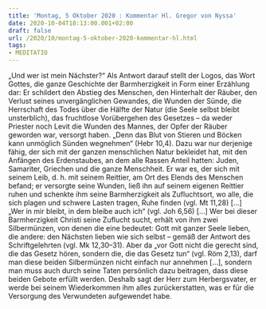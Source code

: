 ```yaml
---
title: 'Montag, 5 Oktober 2020 : Kommentar Hl. Gregor von Nyssa'
date: 2020-10-04T18:13:00.001+02:00
draft: false
url: /2020/10/montag-5-oktober-2020-kommentar-hl.html
tags: 
- MEDITATIO
---
```


„Und wer ist mein Nächster?“ Als Antwort darauf stellt der Logos, das Wort Gottes, die ganze Geschichte der Barmherzigkeit in Form einer Erzählung dar: Er schildert den Abstieg des Menschen, den Hinterhalt der Räuber, den Verlust seines unvergänglichen Gewandes, die Wunden der Sünde, die Herrschaft des Todes über die Hälfte der Natur (die Seele selbst bleibt unsterblich), das fruchtlose Vorübergehen des Gesetzes – da weder Priester noch Levit die Wunden des Mannes, der Opfer der Räuber geworden war, versorgt haben. „Denn das Blut von Stieren und Böcken kann unmöglich Sünden wegnehmen“ (Hebr 10,4). Dazu war nur derjenige fähig, der sich mit der ganzen menschlichen Natur bekleidet hat, mit den Anfängen des Erdenstaubes, an dem alle Rassen Anteil hatten: Juden, Samariter, Griechen und die ganze Menschheit. Er war es, der sich mit seinem Leib, d. h. mit seinem Reittier, am Ort des Elends des Menschen befand; er versorgte seine Wunden, ließ ihn auf seinem eigenen Reittier ruhen und schenkte ihm seine Barmherzigkeit als Zufluchtsort, wo alle, die sich plagen und schwere Lasten tragen, Ruhe finden (vgl. Mt 11,28) \[…\] „Wer in mir bleibt, in dem bleibe auch ich“ (vgl. Joh 6,56) \[…\] Wer bei dieser Barmherzigkeit Christi seine Zuflucht sucht, erhält von ihm zwei Silbermünzen, von denen die eine bedeutet: Gott mit ganzer Seele lieben, die andere: den Nächsten lieben wie sich selbst – gemäß der Antwort des Schriftgelehrten (vgl. Mk 12,30–31). Aber da „vor Gott nicht die gerecht sind, die das Gesetz hören, sondern die, die das Gesetz tun“ (vgl. Röm 2,13), darf man diese beiden Silbermünzen nicht einfach nur annehmen \[…\], sondern man muss auch durch seine Taten persönlich dazu beitragen, dass diese beiden Gebote erfüllt werden. Deshalb sagt der Herr zum Herbergsvater, er werde bei seinem Wiederkommen ihm alles zurückerstatten, was er für die Versorgung des Verwundeten aufgewendet habe.